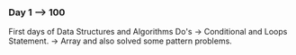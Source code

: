 ### Day 1 --> 100
First days of Data Structures and Algorithms
Do's
-> Conditional and Loops Statement.
-> Array and also solved some pattern problems.
